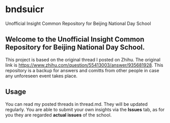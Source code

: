 # bndsuicr
Unofficial Insight Common Repository for Beijing National Day School
## Welcome to the **Unofficial** Insight Common Repository for Beijing National Day School.

This project is based on the original thread I posted on Zhihu. The original link is https://www.zhihu.com/question/55413003/answer/935681928.
This repository is a backup for answers and comitts from other people in case any unforeseen event takes place.

## Usage

You can read my posted threads in thread.md. They will be updated regularly.
You are able to submit your own insights via the **Issues** tab, as for you they are regarded **actual issues** of the school.
